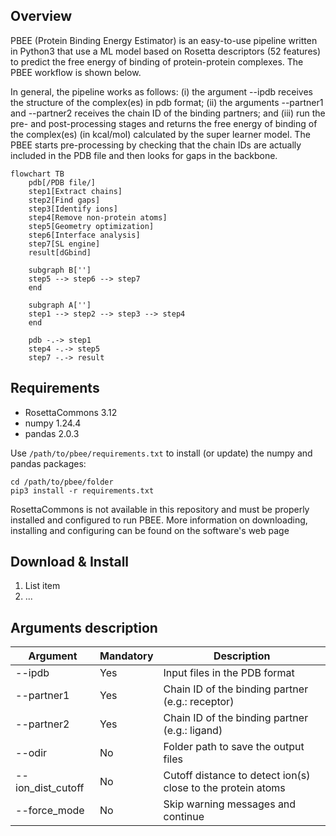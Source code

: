 
## Overview
PBEE (Protein Binding Energy Estimator) is an easy-to-use pipeline written in Python3 that use a ML model based on Rosetta descriptors (52 features) to predict the free energy of binding of protein-protein complexes. The PBEE workflow is shown below. 

In general, the pipeline works as follows: (i) the argument --ipdb receives the structure of the complex(es) in pdb format; (ii) the arguments --partner1 and --partner2 receives the chain ID of the binding partners; and (iii)  run the pre- and post-processing stages and returns the free energy of binding of the complex(es) (in kcal/mol) calculated by the super learner model. The PBEE starts pre-processing by checking that the chain IDs are actually included in the PDB file and then looks for gaps in the backbone.

```mermaid
flowchart TB
	pdb[/PDB file/] 
	step1[Extract chains] 
	step2[Find gaps] 
	step3[Identify ions] 
	step4[Remove non-protein atoms] 
	step5[Geometry optimization] 
	step6[Interface analysis] 
	step7[SL engine]
	result[dGbind]

	subgraph B['']
	step5 --> step6 --> step7
	end 
	
	subgraph A['']
	step1 --> step2 --> step3 --> step4
	end 
	
	pdb -.-> step1
	step4 -.-> step5
	step7 -.-> result
``` 

## Requirements

- RosettaCommons 3.12
- numpy 1.24.4
- pandas 2.0.3

Use `/path/to/pbee/requirements.txt` to install (or update) the numpy and pandas packages:
```
cd /path/to/pbee/folder
pip3 install -r requirements.txt
```

RosettaCommons is not available in this repository and must be properly installed and configured to run PBEE. More information on downloading, installing and configuring can be found on the software's web page

## Download & Install

 1. List item
 2. ...

## Arguments description

| Argument          | Mandatory | Description |
|-------------------|-----------|-------------|
| -\-ipdb            | Yes      | Input files in the PDB format |
| -\-partner1        | Yes      | Chain ID of the binding partner (e.g.: receptor) |
| -\-partner2        | Yes      | Chain ID of the binding partner (e.g.: ligand) |
| -\-odir            | No       | Folder path to save the output files |
| -\-ion_dist_cutoff | No       | Cutoff distance to detect ion(s) close to the protein atoms |          
| -\-force_mode      | No       | Skip warning messages and continue |
